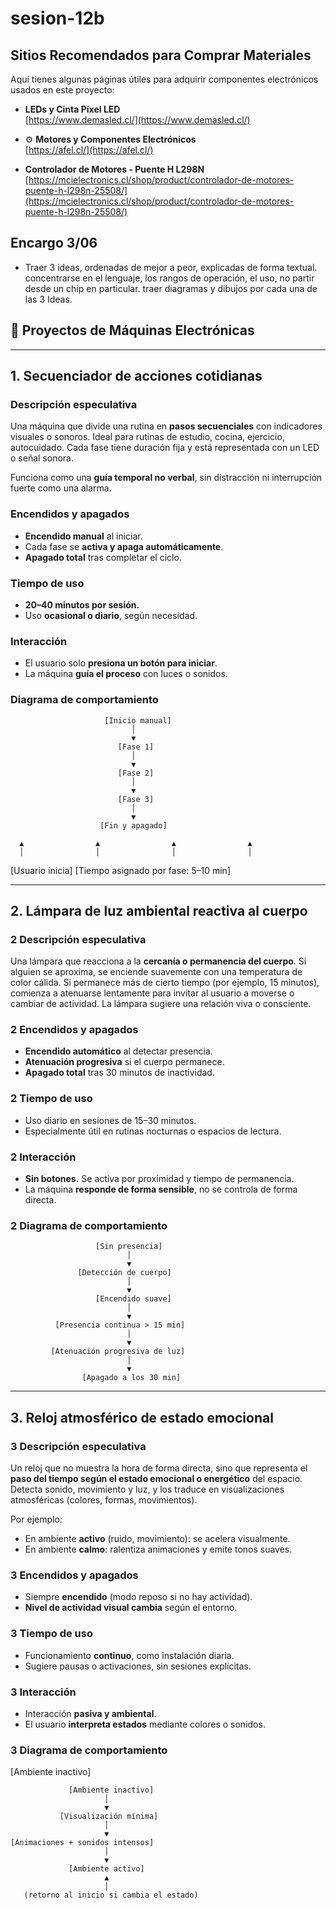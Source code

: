 # sesion-12b

## Sitios Recomendados para Comprar Materiales

Aquí tienes algunas páginas útiles para adquirir componentes electrónicos usados en este proyecto:

- **LEDs y Cinta Píxel LED**  
  [https://www.demasled.cl/](https://www.demasled.cl/)

- ⚙ **Motores y Componentes Electrónicos**  
  [https://afel.cl/](https://afel.cl/)

- **Controlador de Motores - Puente H L298N**  
  [https://mcielectronics.cl/shop/product/controlador-de-motores-puente-h-l298n-25508/](https://mcielectronics.cl/shop/product/controlador-de-motores-puente-h-l298n-25508/)

## Encargo 3/06

- Traer 3 ideas, ordenadas de mejor a peor, explicadas de forma textual. concentrarse en el lenguaje, los rangos de operación, el uso, no partir desde un chip en particular.
traer diagramas y dibujos por cada una de las 3 Ideas.

## 🧠 Proyectos de Máquinas Electrónicas

---

## 1. Secuenciador de acciones cotidianas

### Descripción especulativa

Una máquina que divide una rutina en **pasos secuenciales** con indicadores visuales o sonoros. Ideal para rutinas de estudio, cocina, ejercicio, autocuidado. Cada fase tiene duración fija y está representada con un LED o señal sonora.

Funciona como una **guía temporal no verbal**, sin distracción ni interrupción fuerte como una alarma.

### Encendidos y apagados

- **Encendido manual** al iniciar.
- Cada fase se **activa y apaga automáticamente**.
- **Apagado total** tras completar el ciclo.

### Tiempo de uso

- **20–40 minutos por sesión.**
- Uso **ocasional o diario**, según necesidad.

### Interacción

- El usuario solo **presiona un botón para iniciar**.
- La máquina **guía el proceso** con luces o sonidos.

### Diagrama de comportamiento

                         [Inicio manual]
                               │
                               ▼
                            [Fase 1]
                               │
                               ▼
                            [Fase 2]
                               │
                               ▼
                            [Fase 3]
                               │
                               ▼
                        [Fin y apagado]

      ▲                ▲                ▲                ▲
      │                │                │                │
[Usuario inicia]  [Tiempo asignado por fase: 5–10 min]

---

## 2. Lámpara de luz ambiental reactiva al cuerpo

### 2 Descripción especulativa

Una lámpara que reacciona a la **cercanía o permanencia del cuerpo**. Si alguien se aproxima, se enciende suavemente con una temperatura de color cálida. Si permanece más de cierto tiempo (por ejemplo, 15 minutos), comienza a atenuarse lentamente para invitar al usuario a moverse o cambiar de actividad. La lámpara sugiere una relación viva o consciente.

### 2 Encendidos y apagados

- **Encendido automático** al detectar presencia.  
- **Atenuación progresiva** si el cuerpo permanece.  
- **Apagado total** tras 30 minutos de inactividad.

### 2 Tiempo de uso

- Uso diario en sesiones de 15–30 minutos.
- Especialmente útil en rutinas nocturnas o espacios de lectura.

### 2 Interacción

- **Sin botones.** Se activa por proximidad y tiempo de permanencia.
- La máquina **responde de forma sensible**, no se controla de forma directa.

### 2 Diagrama de comportamiento

                       [Sin presencia]
                              │
                              ▼
                   [Detección de cuerpo]
                              │
                              ▼
                       [Encendido suave]
                              │
                              ▼
              [Presencia continua > 15 min]
                              │
                              ▼
             [Atenuación progresiva de luz]
                              │
                              ▼
                    [Apagado a los 30 min]

---

## 3. Reloj atmosférico de estado emocional

### 3 Descripción especulativa

Un reloj que no muestra la hora de forma directa, sino que representa el **paso del tiempo según el estado emocional o energético** del espacio. Detecta sonido, movimiento y luz, y los traduce en visualizaciones atmosféricas (colores, formas, movimientos).

Por ejemplo:

- En ambiente **activo** (ruido, movimiento): se acelera visualmente.  
- En ambiente **calmo**: ralentiza animaciones y emite tonos suaves.

### 3 Encendidos y apagados

- Siempre **encendido** (modo reposo si no hay actividad).
- **Nivel de actividad visual cambia** según el entorno.

### 3 Tiempo de uso

- Funcionamiento **continuo**, como instalación diaria.
- Sugiere pausas o activaciones, sin sesiones explícitas.

### 3 Interacción

- Interacción **pasiva y ambiental**.
- El usuario **interpreta estados** mediante colores o sonidos.

### 3 Diagrama de comportamiento

 [Ambiente inactivo]

                 [Ambiente inactivo]
                         │
                         ▼
               [Visualización mínima]
                         │
                         ▼
    [Animaciones + sonidos intensos] 
                         │
                         ▼
                 [Ambiente activo]
                         ▲
                         │
       (retorno al inicio si cambia el estado)
                       
